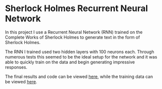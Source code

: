 # Sherlock Holmes Recurrent Neural Network

In this project I use a Recurrent Neural Network (RNN) trained on the Complete Works of Sherlock Holmes to generate text in the form of Sherlock Holmes. 

The RNN I trained used two hidden layers with 100 neurons each. Through numerous tests this seemed to be the ideal setup for the network and it was able to quickly train on the data and begin generating impressive responses. 

The final results and code can be viewed [here](https://github.com/J-Singletary/SherlockHolmesGeneration-RNN/blob/main/Altered%20Char-RNN.ipynb), while the training data can be viewed [here](https://raw.githubusercontent.com/J-Singletary/SherlockHolmesGeneration-RNN/main/sherlock.txt).
